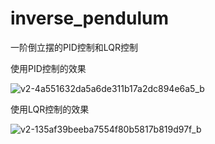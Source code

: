# inverse_pendulum
一阶倒立摆的PID控制和LQR控制

使用PID控制的效果

![v2-4a551632da5a6de311b17a2dc894e6a5_b](https://github.com/GuanghuiDai1998/inverse_pendulum/assets/64770184/1f3c61cf-2764-4a9b-b1b3-17a531cc099f)

使用LQR控制的效果

![v2-135af39beeba7554f80b5817b819d97f_b](https://github.com/GuanghuiDai1998/inverse_pendulum/assets/64770184/6791b697-a6ca-4cc9-aed6-e1cae41a2504)
